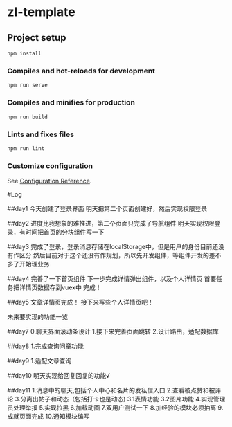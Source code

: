 # zl-template

## Project setup
```
npm install
```

### Compiles and hot-reloads for development
```
npm run serve
```

### Compiles and minifies for production
```
npm run build
```

### Lints and fixes files
```
npm run lint
```

### Customize configuration
See [Configuration Reference](https://cli.vuejs.org/config/).

#Log

##day1
今天创建了登录界面
明天把第二个页面创建好，然后实现权限登录

##day2
进度比我想象的难推进，第二个页面只完成了导航组件
明天实现权限登录，有时间把首页的分块组件写一下

##day3
完成了登录，登录消息存储在localStorage中，但是用户的身份目前还没有作区分
然后目前对于这个还没有作规划，所以先开发组件，等组件开发的差不多了开始理业务

##day4
完善了一下首页组件
下一步完成详情弹出组件，以及个人详情页
首要任务把详情页数据存到vuex中 完成！

##day5
文章详情页完成！
接下来写些个人详情页吧！

未来要实现的功能一览


##day7
0.聊天界面滚动条设计
1.接下来完善页面跳转
2.设计路由，适配数据库

##day8
1.完成查询问章功能

##day9
1.适配文章查询

##day10
明天实现给回复回复的功能√

##day11
1.消息中的聊天,包括个人中心和名片的发私信入口
2.查看被点赞和被评论
3.分离出帖子和动态（包括打卡也是动态)
	3.1表情功能
	3.2图片功能
4.实现管理员处理举报
5.实现拉黑
6.加载动画
7.双用户测试一下
8.加经验的模块必须抽离
9.成就页面完成
10.通知模块编写